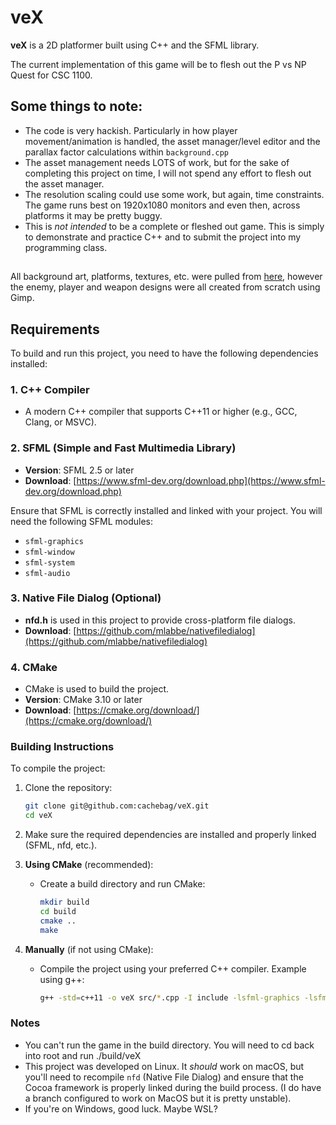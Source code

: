 # veX

**veX** is a 2D platformer built using C++ and the SFML library.

The current implementation of this game will be to flesh out the P vs NP Quest for CSC 1100. 


##

## Some things to note:
- The code is very hackish. Particularly in how player movement/animation is handled, the asset manager/level editor and the parallax factor calculations within `background.cpp`
- The asset management needs LOTS of work, but for the sake of completing this project on time, I will not spend any effort to flesh out the asset manager. 
- The resolution scaling could use some work, but again, time constraints. The game runs best on 1920x1080 monitors and even then, across platforms it may be pretty buggy.
- This is _not intended_ to be a complete or fleshed out game. This is simply to demonstrate and practice C++ and to submit the project into my programming class. 
 
## 

All background art, platforms, textures, etc. were pulled from [here](https://ansimuz.itch.io/gothicvania-patreon-collection), however the enemy, player and weapon designs were all created from scratch using Gimp.

## Requirements

To build and run this project, you need to have the following dependencies installed:

### 1. C++ Compiler
- A modern C++ compiler that supports C++11 or higher (e.g., GCC, Clang, or MSVC).

### 2. SFML (Simple and Fast Multimedia Library)
- **Version**: SFML 2.5 or later
- **Download**: [https://www.sfml-dev.org/download.php](https://www.sfml-dev.org/download.php)

Ensure that SFML is correctly installed and linked with your project. You will need the following SFML modules:
   - `sfml-graphics`
   - `sfml-window`
   - `sfml-system`
   - `sfml-audio` 

### 3. Native File Dialog (Optional)
- **nfd.h** is used in this project to provide cross-platform file dialogs.
- **Download**: [https://github.com/mlabbe/nativefiledialog](https://github.com/mlabbe/nativefiledialog)

### 4. CMake
- CMake is used to build the project.
- **Version**: CMake 3.10 or later
- **Download**: [https://cmake.org/download/](https://cmake.org/download/)

### Building Instructions

To compile the project:

1. Clone the repository:
   ```bash
   git clone git@github.com:cachebag/veX.git
   cd veX
   ```

2. Make sure the required dependencies are installed and properly linked (SFML, nfd, etc.).

3. **Using CMake** (recommended):
   - Create a build directory and run CMake:
     ```bash
     mkdir build
     cd build
     cmake ..
     make
     ```

4. **Manually** (if not using CMake):
   - Compile the project using your preferred C++ compiler. Example using g++:
     ```bash
     g++ -std=c++11 -o veX src/*.cpp -I include -lsfml-graphics -lsfml-window -lsfml-system
     ```

### Notes

- You can't run the game in the build directory. You will need to cd back into root and run ./build/veX
- This project was developed on Linux. It *should* work on macOS, but you'll need to recompile `nfd` (Native File Dialog) and ensure that the Cocoa framework is properly linked during the build process. (I do have a branch configured to work on MacOS but it is pretty unstable).
- If you're on Windows, good luck. Maybe WSL?





